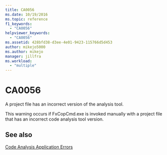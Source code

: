 ```yaml
---
title: CA0056
ms.date: 10/19/2016
ms.topic: reference
f1_keywords:
  - "CA0056"
helpviewer_keywords:
  - "CA0056"
ms.assetid: 428bfd38-d3ee-4e01-9423-115766d5d453
author: mikejo5000
ms.author: mikejo
manager: jillfra
ms.workload:
  - "multiple"
---
```

# CA0056
A project file has an incorrect version of the analysis tool.

This warning occurs if FxCopCmd.exe is invoked manually with a project file that has an incorrect code analysis tool version.

## See also
[Code Analysis Application Errors](../code-quality/code-analysis-application-errors.md)
